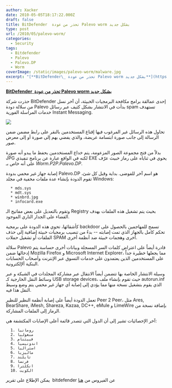 ```yaml
---
author: Xacker
date: 2010-05-05T18:17:22.000Z
draft: false
title: BitDefender  تحذر من عودة Palevo worm بشكل جديد
type: post
url: /2010/05/palevo-worm/
categories:
  - Security
tags:
  - Bitdefender
  - Palevo
  - Palevo.DP
  - Worm
coverImage: /static/images/palevo-worm/malware.jpg
excerpt: "[**BitDefender\_ تحذر من عودة Palevo worm بشكل جديد**](https://www.it-scoop.com/2010/05/palevo-worm/)\n\nحذرت شركة BitDefender إحدى عمالقة برامج مكافحة البرمجيات الخبيثة، أن آخر نسل من سلالة دودة Palevo بدأت في الانتشار بشكل كثيف عبر رسائل spam تستهدف خدمات المراسلة الفورية Instant Messaging.\n\n\n\nتحاول هذه الرسائل غير"
---
```

[**BitDefender  تحذر من عودة Palevo worm بشكل جديد**](https://www.it-scoop.com/2010/05/palevo-worm/)

حذرت شركة BitDefender إحدى عمالقة برامج مكافحة البرمجيات الخبيثة، أن آخر نسل من سلالة دودة Palevo بدأت في الانتشار بشكل كثيف عبر رسائل spam تستهدف خدمات المراسلة الفورية Instant Messaging.

![](/static/images/palevo-worm/malware.jpg)

تحاول هذه الرسائل غير المرغوب فيها إقناع المستخدمين بالنقر على رابط مضمن ضمن الرسالة إلى جانب صورة ابتسامة عريضة، والذي يفضي بهم إلى صورة أو إلى معرض صور.

بدلاً من فتح مجموعة الصور المزعومة، يتم خداع المستخدمين بحفظ ما يبدو أنه صورة JPG لكنه في الواقع عبارة عن برنامج تنفيذي EXE يحوي في ثناياه على رماز خبيث عرّف على أنه خاص بـ *Worm.P2P.Palevo.DP*.

إصابة جهاز غير محمي بدودة Palevo.DP هو اسم آخر للفوضى. بداية وقبل كل شئ، تقوم الدودة بإنشاء عدة ملفات مخفية في مجلد Windows:

~~~
  * mds.sys
  * mdt.sys
  * winbrd.jpg
  * infocard.exe
~~~

وتقوم بالتعديل على بعض مفاتيح الـ Registry بحيث يتم تشغيل هذه الملفات بهدف القضاء على الجدار الناري الموجود.

كأشقائها، تحوي هذه الدودة على برمجية backdoor تسمح للمهاجمين بالحصول على تحكم كامل بالجهاز الذي تمت إصابته -- بدءً من تنصيب برمجيات خبيثة إضافية إلى حذف الملفات أو تشغيل حملات SPAM أخرى وهجمات خبيثة ضد أنظمة أخرى.

سلالة Palevo قادرة أيضاً على اعتراض كلمات السر المسجلة وبيانات أخرى حساسة يتم إدخالها ضمن Mozilla Firefox و Microsoft Internet Explorer، مما يجعلها خطيرة جداً على المستخدمين الذين يعتمدون على خدمات التسوق عبر الإنترنت وأصحاب الحسابات البنكية ألإلكترونية.

وسيلة الانتشار الخاصة بها تتضمن أيضاً الانتقال عبر مشاركة المجلدات في الشبكة و عبر وسائط النقل الخارجية كـ USB storage devices، حيث تقوم بإنشاء ملف autorun.inf الذي يقوم بتشغيل نسخة منها مما يؤدي إلى إصابة أي جهاز غير محمي يتم وضع وسيط النقل هذا فيه.

تعمل الدودة أيضاً على إصابة أنظمة النظير للنظير Peer 2 Peer، مثل Ares, BearShare, iMesh, Shareza, Kazaa, DC++, eMule و LimeWire بإضافة نسخة من الرماز إلى الملفات المشاركة.

آخر الإحصائيات تشير إلى أن الدول التي تتصدر قائمة أعلى الإصابات المكتشفة هي:

~~~
  1. رومانيا
  2. منغوليا
  3. فييتنام
  4. اندونيسيا
  5. استراليا
  6. ماليزيا
  7. تايلند
  8. فرنسا
  9. انكلترا
  10. الكويت
~~~

يمكن الإطلاع على تقرير  bitdefender عن الفيروس من [هنا](http://www.bitdefender.com/VIRUS-1000603-en--Worm.P2P.Palevo.DP.html)
